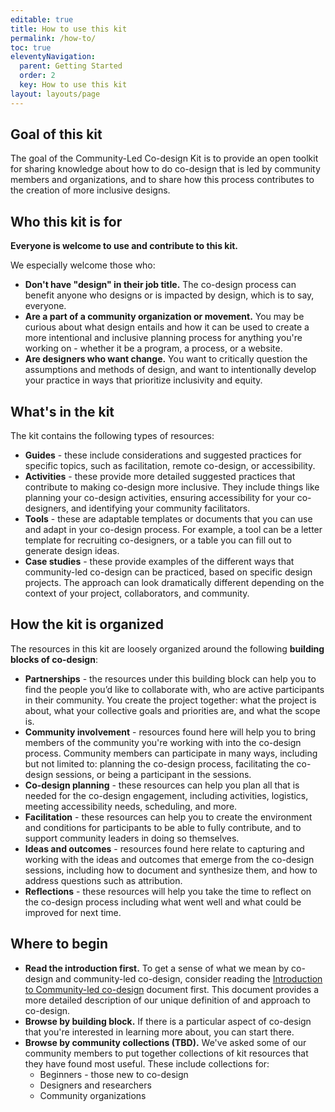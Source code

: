 ```yaml
---
editable: true
title: How to use this kit
permalink: /how-to/
toc: true
eleventyNavigation:
  parent: Getting Started
  order: 2
  key: How to use this kit
layout: layouts/page
---
```

## Goal of this kit

The goal of the Community-Led Co-design Kit is to provide an open toolkit for sharing knowledge about how to do co-design that is led by community members and organizations, and to share how this process contributes to the creation of more inclusive designs. 

## Who this kit is for

**Everyone is welcome to use and contribute to this kit.**

We especially welcome those who:

* **Don't have "design" in their job title.** The co-design process can benefit anyone who designs or is impacted by design, which is to say, everyone.
* **Are a part of a community organization or movement.** You may be curious about what design entails and how it can be used to create a more intentional and inclusive planning process for anything you're working on - whether it be a program, a process, or a website.
* **Are designers who want change.** You want to critically question the assumptions and methods of design, and want to intentionally develop your practice in ways that prioritize inclusivity and equity.

## What's in the kit

The kit contains the following types of resources:

* **Guides** - these include considerations and suggested practices for specific topics, such as facilitation, remote co-design, or accessibility.
* **Activities** - these provide more detailed suggested practices that contribute to making co-design more inclusive. They include things like planning your co-design activities, ensuring accessibility for your co-designers, and identifying your community facilitators.
* **Tools** - these are adaptable templates or documents that you can use and adapt in your co-design process. For example, a tool can be a letter template for recruiting co-designers, or a table you can fill out to generate design ideas.
* **Case studies** - these provide examples of the different ways that community-led co-design can be practiced, based on specific design projects. The approach can look dramatically different depending on the context of your project, collaborators, and community.

## How the kit is organized

The resources in this kit are loosely organized around the following **building blocks of co-design**:

* **Partnerships** - the resources under this building block can help you to find the people you’d like to collaborate with, who are active participants in their community. You create the project together: what the project is about, what your collective goals and priorities are, and what the scope is.
* **Community involvement** - resources found here will help you to bring members of the community you're working with into the co-design process. Community members can participate in many ways, including but not limited to: planning the co-design process, facilitating the co-design sessions, or being a participant in the sessions.
* **Co-design planning** - these resources can help you plan all that is needed for the co-design engagement, including activities, logistics, meeting accessibility needs, scheduling, and more.
* **Facilitation** - these resources can help you to create the environment and conditions for participants to be able to fully contribute, and to support community leaders in doing so themselves.
* **Ideas and outcomes** - resources found here relate to capturing and working with the ideas and outcomes that emerge from the co-design sessions, including how to document and synthesize them, and how to address questions such as attribution.
* **Reflections** - these resources will help you take the time to reflect on the co-design process including what went well and what could be improved for next time.

## Where to begin

* **Read the introduction first.** To get a sense of what we mean by co-design and community-led co-design, consider reading the [Introduction to Community-led co-design](/introduction/) document first. This document provides a more detailed description of our unique definition of and approach to co-design.
* **Browse by building block.** If there is a particular aspect of co-design that you're interested in learning more about, you can start there.
* **Browse by community collections (TBD).** We've asked some of our community members to put together collections of kit resources that they have found most useful. These include collections for:
    * Beginners - those new to co-design
    * Designers and researchers
    * Community organizations